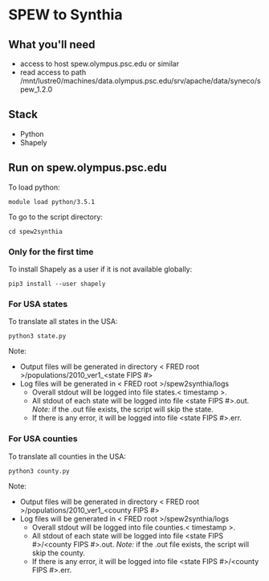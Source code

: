 # SPEW to Synthia

## What you'll need
- access to host spew.olympus.psc.edu or similar
- read access to path /mnt/lustre0/machines/data.olympus.psc.edu/srv/apache/data/syneco/spew_1.2.0

## Stack
- Python
- Shapely

## Run on spew.olympus.psc.edu
To load python:

`module load python/3.5.1`

To go to the script directory:

`cd spew2synthia` 

### Only for the first time
To install Shapely as a user if it is not available globally:

`pip3 install --user shapely`

### For USA states
To translate all states in the USA:

`python3 state.py`

Note: 
- Output files will be generated in directory < FRED root >/populations/2010_ver1_<state FIPS #>
- Log files will be generated in < FRED root >/spew2synthia/logs
  - Overall stdout will be logged into file states.< timestamp >.
  - All stdout of each state will be logged into file <state FIPS #>.out. *Note:* if the .out file exists, the script will skip the state.
  - If there is any error, it will be logged into file <state FIPS #>.err.

### For USA counties
To translate all counties in the USA:

`python3 county.py`

Note: 
- Output files will be generated in directory < FRED root >/populations/2010_ver1_<county FIPS #>
- Log files will be generated in < FRED root >/spew2synthia/logs
  - Overall stdout will be logged into file counties.< timestamp >.
  - All stdout of each state will be logged into file <state FIPS #>/<county FIPS #>.out. *Note:* if the .out file exists, the script will skip the county.
  - If there is any error, it will be logged into file <state FIPS #>/<county FIPS #>.err.
